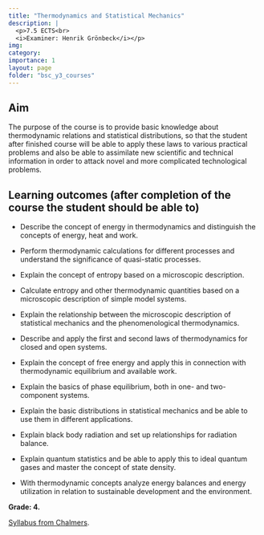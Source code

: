 ```yaml
---
title: "Thermodynamics and Statistical Mechanics"
description: |
  <p>7.5 ECTS<br>
  <i>Examiner: Henrik Grönbeck</i></p>
img:
category:
importance: 1
layout: page
folder: "bsc_y3_courses"
---
```


## Aim

The purpose of the course is to provide basic knowledge about thermodynamic relations and statistical distributions, so that the student after finished course will be able to apply these laws to various practical problems and also be able to assimilate new scientific and technical information in order to attack novel and more complicated technological problems.

## Learning outcomes (after completion of the course the student should be able to)

- Describe the concept of energy in thermodynamics and distinguish the concepts of energy, heat and work.

- Perform thermodynamic calculations for different processes and understand the significance of quasi-static processes.

- Explain the concept of entropy based on a microscopic description.

- Calculate entropy and other thermodynamic quantities based on a microscopic description of simple model systems.

- Explain the relationship between the microscopic description of statistical mechanics and the phenomenological thermodynamics.

- Describe and apply the first and second laws of thermodynamics for closed and open systems.

- Explain the concept of free energy and apply this in connection with thermodynamic equilibrium and available work.

- Explain the basics of phase equilibrium, both in one- and two-component systems.

- Explain the basic distributions in statistical mechanics and be able to use them in different applications.

- Explain black body radiation and set up relationships for radiation balance.

- Explain quantum statistics and be able to apply this to ideal quantum gases and master the concept of state density.

- With thermodynamic concepts analyze energy balances and energy utilization in relation to sustainable development and the environment.

**Grade: 4.**

[Syllabus from Chalmers](https://www.chalmers.se/en/education/your-studies/find-course-and-programme-syllabi/course-syllabus/FTF141/?acYear=2022%2F2023).
